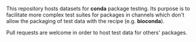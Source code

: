 This repository hosts datasets for __conda__ package
testing. Its purpose is to facilitate more complex test suites for packages in
channels which don't allow the packaging of test data with the recipe (e.g.
__bioconda__).

Pull requests are welcome in order to host test data for others' packages.
